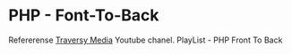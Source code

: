 # PHP - Font-To-Back

Refererense [Traversy Media](https://youtube.com/playlist?list=PLillGF-Rfqbap2IB6ZS4BBBcYPagAjpjn&si=lHvBUO1UmmYbNyvv) Youtube chanel. PlayList - PHP Front To Back

